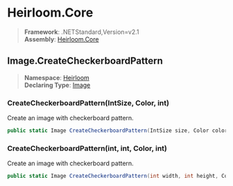 # Heirloom.Core

> **Framework**: .NETStandard,Version=v2.1  
> **Assembly**: [Heirloom.Core][0]  

## Image.CreateCheckerboardPattern

> **Namespace**: [Heirloom][0]  
> **Declaring Type**: [Image][1]  

### CreateCheckerboardPattern(IntSize, Color, int)

Create an image with checkerboard pattern.

```cs
public static Image CreateCheckerboardPattern(IntSize size, Color color, int cellSize = 16)
```

### CreateCheckerboardPattern(int, int, Color, int)

Create an image with checkerboard pattern.

```cs
public static Image CreateCheckerboardPattern(int width, int height, Color color, int cellSize = 16)
```

[0]: ../../../Heirloom.Core.md
[1]: ../Image.md
